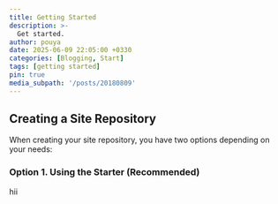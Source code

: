 ```yaml
---
title: Getting Started
description: >-
  Get started.
author: pouya
date: 2025-06-09 22:05:00 +0330
categories: [Blogging, Start]
tags: [getting started]
pin: true
media_subpath: '/posts/20180809'
---
```


## Creating a Site Repository

When creating your site repository, you have two options depending on your needs:

### Option 1. Using the Starter (Recommended)
hii
